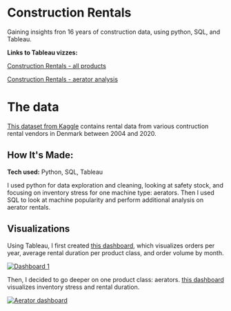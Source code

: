 # Construction Rentals
Gaining insights fron 16 years of construction data, using python, SQL, and Tableau.

**Links to Tableau vizzes:** 

[Construction Rentals - all products](https://public.tableau.com/views/ConstructionRentals/Dashboard1?:language=en-US&:display_count=n&:origin=viz_share_link)

[Construction Rentals - aerator analysis](https://public.tableau.com/views/Aeratorrentalsradial/Aeratordashboard?:language=en-US&publish=yes&:display_count=n&:origin=viz_share_link)

# The data
[This dataset from Kaggle](https://www.kaggle.com/datasets/andersra/sales-data-from-a-rental-company) contains rental data from various contruction rental vendors in Denmark between 2004 and 2020.

## How It's Made:

**Tech used:** Python, SQL, Tableau

I used python for data exploration and cleaning, looking at safety stock, and focusing on inventory stress for one machine type: aerators. 
Then I used SQL to look at machine popularity and perform additional analysis on aerator rentals.

## Visualizations

Using Tableau, I first created [this dashboard](https://public.tableau.com/app/profile/alex.herron/viz/ConstructionRentals/Dashboard1), 
which visualizes orders per year, average rental duration per product class, and order volume by month.

<div class='tableauPlaceholder' id='viz1699996264247' style='position: relative'><noscript><a href='#'><img alt='Dashboard 1 ' src='https:&#47;&#47;public.tableau.com&#47;static&#47;images&#47;Co&#47;ConstructionRentals&#47;Dashboard1&#47;1_rss.png' style='border: none' /></a></noscript><object class='tableauViz'  style='display:none;'><param name='host_url' value='https%3A%2F%2Fpublic.tableau.com%2F' /> <param name='embed_code_version' value='3' /> <param name='site_root' value='' /><param name='name' value='ConstructionRentals&#47;Dashboard1' /><param name='tabs' value='no' /><param name='toolbar' value='yes' /><param name='static_image' value='https:&#47;&#47;public.tableau.com&#47;static&#47;images&#47;Co&#47;ConstructionRentals&#47;Dashboard1&#47;1.png' /> <param name='animate_transition' value='yes' /><param name='display_static_image' value='yes' /><param name='display_spinner' value='yes' /><param name='display_overlay' value='yes' /><param name='display_count' value='yes' /><param name='language' value='en-US' /></object></div>                

Then, I decided to go deeper on one product class: aerators. [this dashboard](https://public.tableau.com/app/profile/alex.herron/viz/Aeratorrentalsradial/Aeratordashboard?publish=yes) 
visualizes inventory stress and rental duration.

<div class='tableauPlaceholder' id='viz1699996649936' style='position: relative'><noscript><a href='#'><img alt='Aerator dashboard ' src='https:&#47;&#47;public.tableau.com&#47;static&#47;images&#47;Ae&#47;Aeratorrentalsradial&#47;Aeratordashboard&#47;1_rss.png' style='border: none' /></a></noscript><object class='tableauViz'  style='display:none;'><param name='host_url' value='https%3A%2F%2Fpublic.tableau.com%2F' /> <param name='embed_code_version' value='3' /> <param name='site_root' value='' /><param name='name' value='Aeratorrentalsradial&#47;Aeratordashboard' /><param name='tabs' value='no' /><param name='toolbar' value='yes' /><param name='static_image' value='https:&#47;&#47;public.tableau.com&#47;static&#47;images&#47;Ae&#47;Aeratorrentalsradial&#47;Aeratordashboard&#47;1.png' /> <param name='animate_transition' value='yes' /><param name='display_static_image' value='yes' /><param name='display_spinner' value='yes' /><param name='display_overlay' value='yes' /><param name='display_count' value='yes' /><param name='language' value='en-US' /><param name='filter' value='publish=yes' /></object></div>                <script type='text/javascript'>                    var divElement = document.getElementById('viz1699996649936');                    var vizElement = divElement.getElementsByTagName('object')[0];                    if ( divElement.offsetWidth > 800 ) { vizElement.style.width='989px';vizElement.style.height='743px';} else if ( divElement.offsetWidth > 500 ) { vizElement.style.width='989px';vizElement.style.height='743px';} else { vizElement.style.width='100%';vizElement.style.height='1527px';}                     var scriptElement = document.createElement('script');                    scriptElement.src = 'https://public.tableau.com/javascripts/api/viz_v1.js';                    vizElement.parentNode.insertBefore(scriptElement, vizElement);                </script>

